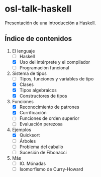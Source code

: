 # osl-talk-haskell
Presentación de una introducción a Haskell.

## Índice de contenidos

1. El lenguaje
    - [ ] Haskell
    - [x] Uso del intérprete y el compilador
    - [ ] Programación funcional
2. Sistema de tipos
    - [ ] Tipos, funciones y variables de tipo
    - [x] Clases
    - [x] Tipos algebraicos
    - [x] Constructores de tipos
3. Funciones
    - [x] Reconocimiento de patrones
    - [x] Currificación
    - [ ] Funciones de orden superior
    - [ ] Evaluación perezosa
3. Ejemplos
    - [x] Quicksort
    - [ ] Árboles
    - [ ] Problema del caballo
    - [ ] Sucesión de Fibonacci
4. Más
    - [ ] IO. Mónadas
    - [ ] Isomorfismo de Curry-Howard
